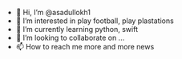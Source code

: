 - 👋 Hi, I’m @asadullokh1
- 👀 I’m interested in play football, play plastations
- 🌱 I’m currently learning  python, swift
- 💞️ I’m looking to collaborate on ...
- 📫 How to reach me more and more news

<!---
asadullokh1/asadullokh1 is a ✨ special ✨ repository because its `README.md` (this file) appears on your GitHub profile.
You can click the Preview link to take a look at your changes.
--->
